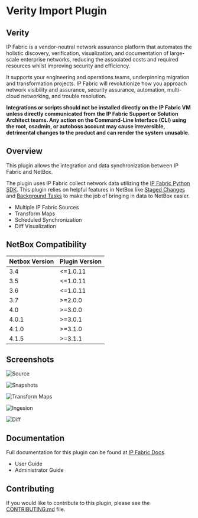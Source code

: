 # Verity Import Plugin

## Verity

IP Fabric is a vendor-neutral network assurance platform that automates the
holistic discovery, verification, visualization, and documentation of
large-scale enterprise networks, reducing the associated costs and required
resources whilst improving security and efficiency.

It supports your engineering and operations teams, underpinning migration and
transformation projects. IP Fabric will revolutionize how you approach network
visibility and assurance, security assurance, automation, multi-cloud
networking, and trouble resolution.

**Integrations or scripts should not be installed directly on the IP Fabric VM unless directly communicated from the
IP Fabric Support or Solution Architect teams.  Any action on the Command-Line Interface (CLI) using the root, osadmin,
or autoboss account may cause irreversible, detrimental changes to the product and can render the system unusable.**

## Overview

This plugin allows the integration and data synchronization between IP Fabric and NetBox.

The plugin uses IP Fabric collect network data utilizing the [IP Fabric Python SDK](https://gitlab.com/ip-fabric/integrations/python-ipfabric). This plugin relies on helpful features in NetBox like [Staged Changes](https://netboxlabs.com/docs/netbox/en/stable/plugins/development/staged-changes/) and [Background Tasks](https://netboxlabs.com/docs/netbox/en/stable/plugins/development/background-tasks/) to make the job of bringing in data to NetBox easier.

- Multiple IP Fabric Sources
- Transform Maps
- Scheduled Synchronization
- Diff Visualization

## NetBox Compatibility

| Netbox Version | Plugin Version |
| -------------- | -------------- |
| 3.4            | <=1.0.11       |
| 3.5            | <=1.0.11       |
| 3.6            | <=1.0.11       |
| 3.7            | >=2.0.0        |
| 4.0            | >=3.0.0        |
| 4.0.1          | >=3.0.1        |
| 4.1.0          | >=3.1.0        |
| 4.1.5          | >=3.1.1        |

## Screenshots

![Source](docs/images/user_guide/source_sync.png)

![Snapshots](docs/images/user_guide/snapshot_detail.png)

![Transform Maps](docs/images/user_guide/tm_edit_hostname.png)

![Ingesion](docs/images/user_guide/ingestion_detail.png)

![Diff](docs/images/user_guide/branch_changes_update_diff.png)

## Documentation

Full documentation for this plugin can be found at [IP Fabric Docs](https://docs.ipfabric.io/main/integrations/netbox/).

- User Guide
- Administrator Guide

## Contributing

If you would like to contribute to this plugin, please see the [CONTRIBUTING.md](CONTRIBUTING.md) file.
